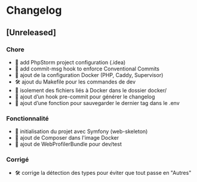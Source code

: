 # Changelog

## [Unreleased]

### Chore
- 🧰 add PhpStorm project configuration (.idea)
- 🧪 add commit-msg hook to enforce Conventional Commits
- 🐳 ajout de la configuration Docker (PHP, Caddy, Supervisor)
- 🛠️ ajout du Makefile pour les commandes de dev
- 📁 isolement des fichiers liés à Docker dans le dossier docker/
- 🔧 ajout d’un hook pre-commit pour générer le changelog
- 🔧 ajout d’une fonction pour sauvegarder le dernier tag dans le .env

### Fonctionnalité
- 🎉 initialisation du projet avec Symfony (web-skeleton)
- 🧰 ajout de Composer dans l'image Docker
- 🧪 ajout de WebProfilerBundle pour dev/test

### Corrigé
- 🛠️ corrige la détection des types pour éviter que tout passe en "Autres"



